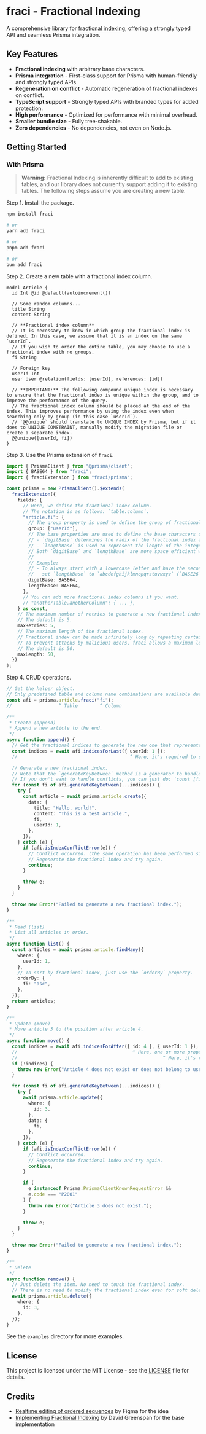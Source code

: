 # fraci - Fractional Indexing

A comprehensive library for [fractional indexing](https://www.figma.com/blog/realtime-editing-of-ordered-sequences/), offering a strongly typed API and seamless Prisma integration.

## Key Features

- **Fractional indexing** with arbitrary base characters.
- **Prisma integration** - First-class support for Prisma with human-friendly and strongly typed APIs.
- **Regeneration on conflict** - Automatic regeneration of fractional indexes on conflict.
- **TypeScript support** - Strongly typed APIs with branded types for added protection.
- **High performance** - Optimized for performance with minimal overhead.
- **Smaller bundle size** - Fully tree-shakable.
- **Zero dependencies** - No dependencies, not even on Node.js.

## Getting Started

### With Prisma

> **Warning:** Fractional Indexing is inherently difficult to add to existing tables, and our library does not currently support adding it to existing tables.
> The following steps assume you are creating a new table.

Step 1. Install the package.

```bash
npm install fraci

# or
yarn add fraci

# or
pnpm add fraci

# or
bun add fraci
```

Step 2. Create a new table with a fractional index column.

```prisma
model Article {
  id Int @id @default(autoincrement())

  // Some random columns...
  title String
  content String

  // **Fractional index column**
  // It is necessary to know in which group the fractional index is defined. In this case, we assume that it is an index on the same `userId`.
  // If you wish to order the entire table, you may choose to use a fractional index with no groups.
  fi String

  // Foreign key
  userId Int
  user User @relation(fields: [userId], references: [id])

  // **IMPORTANT:** The following compound unique index is necessary to ensure that the fractional index is unique within the group, and to improve the performance of the query.
  // The fractional index column should be placed at the end of the index. This improves performance by using the index even when searching only by group (in this case `userId`).
  // `@@unique` should translate to UNIQUE INDEX by Prisma, but if it does to UNIQUE CONSTRAINT, manually modify the migration file or create a separate index.
  @@unique([userId, fi])
}
```

Step 3. Use the Prisma extension of `fraci`.

```typescript
import { PrismaClient } from "@prisma/client";
import { BASE64 } from "fraci";
import { fraciExtension } from "fraci/prisma";

const prisma = new PrismaClient().$extends(
  fraciExtension({
    fields: {
      // Here, we define the fractional index column.
      // The notation is as follows: `table.column`.
      "article.fi": {
        // The group property is used to define the group of fractional indexes.
        group: ["userId"],
        // The base properties are used to define the base characters of the fractional index.
        // - `digitBase` determines the radix of the fractional index and is used from the second character onward.
        // - `lengthBase` is used to represent the length of the integer part of the fractional index and is used as the first character of the index.
        // Both `digitBase` and `lengthBase` are more space efficient with more characters. It is recommended to use at least 10 characters.
        //
        // Example:
        // - To always start with a lowercase letter and have the second and subsequent letters be lowercase letters and numbers,
        //   set `lengthBase` to `abcdefghijklmnopqrstuvwxyz` (`BASE26`) and `digitBase` to `0123456789abcdefghijklmnopqrstuvwxyz` (`BASE36`).
        digitBase: BASE64,
        lengthBase: BASE64,
      },
      // You can add more fractional index columns if you want.
      // "anotherTable.anotherColumn": { ... },
    } as const,
    // The maximum number of retries to generate a new fractional index when a conflict occurs.
    // The default is 5.
    maxRetries: 5,
    // The maximum length of the fractional index.
    // Fractional index can be made infinitely long by repeating certain operations.
    // To prevent attacks by malicious users, fraci allows a maximum length to be specified for stopping new creation.
    // The default is 50.
    maxLength: 50,
  })
);
```

Step 4. CRUD operations.

```typescript
// Get the helper object.
// Only predefined table and column name combinations are available due to strong typing.
const afi = prisma.article.fraci("fi");
//                 ^ Table        ^ Column

/**
 * Create (append)
 * Append a new article to the end.
 */
async function append() {
  // Get the fractional indices to generate the new one that represents the last index.
  const indices = await afi.indicesForLast({ userId: 1 });
  //                                         ^ Here, it's required to specify all columns specified in the `group` property above.

  // Generate a new fractional index.
  // Note that the `generateKeyBetween` method is a generator to handle conflicts.
  // If you don't want to handle conflicts, you can just do: `const [fi] = afi.generateKeyBetween(...indices);`.
  for (const fi of afi.generateKeyBetween(...indices)) {
    try {
      const article = await prisma.article.create({
        data: {
          title: "Hello, world!",
          content: "This is a test article.",
          fi,
          userId: 1,
        },
      });
    } catch (e) {
      if (afi.isIndexConflictError(e)) {
        // Conflict occurred. (the same operation has been performed simultaneously)
        // Regenerate the fractional index and try again.
        continue;
      }

      throw e;
    }
  }

  throw new Error("Failed to generate a new fractional index.");
}

/**
 * Read (list)
 * List all articles in order.
 */
async function list() {
  const articles = await prisma.article.findMany({
    where: {
      userId: 1,
    },
    // To sort by fractional index, just use the `orderBy` property.
    orderBy: {
      fi: "asc",
    },
  });
  return articles;
}

/**
 * Update (move)
 * Move article 3 to the position after article 4.
 */
async function move() {
  const indices = await afi.indicesForAfter({ id: 4 }, { userId: 1 });
  //                                          ^ Here, one or more properties must be specified that uniquely identify the row.
  //                                                     ^ Here, it's required to specify all columns specified in the `group` property above.
  if (!indices) {
    throw new Error("Article 4 does not exist or does not belong to user 1.");
  }

  for (const fi of afi.generateKeyBetween(...indices)) {
    try {
      await prisma.article.update({
        where: {
          id: 3,
        },
        data: {
          fi,
        },
      });
    } catch (e) {
      if (afi.isIndexConflictError(e)) {
        // Conflict occurred.
        // Regenerate the fractional index and try again.
        continue;
      }

      if (
        e instanceof Prisma.PrismaClientKnownRequestError &&
        e.code === "P2001"
      ) {
        throw new Error("Article 3 does not exist.");
      }

      throw e;
    }
  }

  throw new Error("Failed to generate a new fractional index.");
}

/**
 * Delete
 */
async function remove() {
  // Just delete the item. No need to touch the fractional index.
  // There is no need to modify the fractional index even for soft delete.
  await prisma.article.delete({
    where: {
      id: 3,
    },
  });
}
```

See the `examples` directory for more examples.

## License

This project is licensed under the MIT License - see the [LICENSE](LICENSE) file for details.

## Credits

- [Realtime editing of ordered sequences](https://www.figma.com/blog/realtime-editing-of-ordered-sequences/) by Figma for the idea
- [Implementing Fractional Indexing](https://www.figma.com/blog/realtime-editing-of-ordered-sequences/) by David Greenspan for the base implementation

